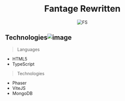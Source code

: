 <h1 align="center">
  <br>
  <!--<img src="" alt="FantageRewritten" width="200">-->
  <br>
  Fantage Rewritten
  <br>
</h1>

<!--<h4 align="center">/h4>-->

<!--<p align="center">
  <a href="#tech">Technologies</a>
</p>-->

<p align="center">
  <img src="https://ccrystol.files.wordpress.com/2019/07/fantagejumpim-2.png" alt="FS" />
</p>

## Technologies![image](https://user-images.githubusercontent.com/35664551/189512440-7b840683-7aef-4a8a-a6b2-d7c23eec514c.png)

> Languages
- HTML5
- TypeScript

> Technologies
- Phaser
- ViteJS
- MongoDB